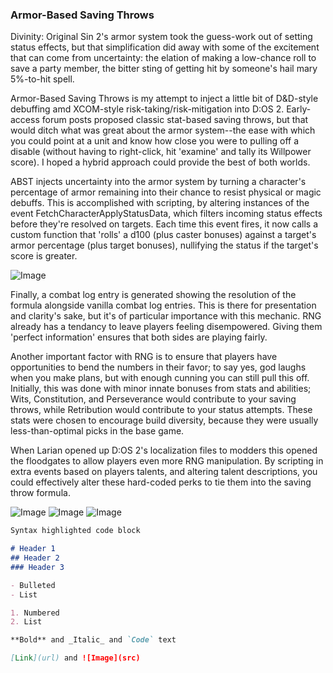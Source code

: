 ### Armor-Based Saving Throws

Divinity: Original Sin 2's armor system took the guess-work out of setting status effects, but that simplification did away with some of the excitement that can come from uncertainty: the elation of making a low-chance roll to save a party member, the bitter sting of getting hit by someone's hail mary 5%-to-hit spell.

Armor-Based Saving Throws is my attempt to inject a little bit of D&D-style debuffing amd XCOM-style risk-taking/risk-mitigation into D:OS 2. Early-access forum posts proposed classic stat-based saving throws, but that would ditch what was great about the armor system--the ease with which you could point at a unit and know how close you were to pulling off a disable (without having to right-click, hit 'examine' and tally its Willpower score). I hoped a hybrid approach could provide the best of both worlds. 

ABST injects uncertainty into the armor system by turning a character's percentage of armor remaining into their chance to resist physical or magic debuffs. This is accomplished with scripting, by altering instances of the event FetchCharacterApplyStatusData, which filters incoming status effects before they're resolved on targets. Each time this event fires, it now calls a custom function that 'rolls' a d100 (plus caster bonuses) against a target's armor percentage (plus target bonuses), nullifying the status if the target's score is greater.

![Image](https://i.imgur.com/LREhPza.jpg)

Finally, a combat log entry is generated showing the resolution of the formula alongside vanilla combat log entries. This is there for presentation and clarity's sake, but it's of particular importance with this mechanic. RNG already has a tendancy to leave players feeling disempowered. Giving them 'perfect information' ensures that both sides are playing fairly.

Another important factor with RNG is to ensure that players have opportunities to bend the numbers in their favor; to say yes, god laughs when you make plans, but with enough cunning you can still pull this off. Initially, this was done with minor innate bonuses from stats and abilities; Wits, Constitution, and Perseverance would contribute to your saving throws, while Retribution would contribute to your status attempts. These stats were chosen to encourage build diversity, because they were usually less-than-optimal picks in the base game.

When Larian opened up D:OS 2's localization files to modders this opened the floodgates to allow players even more RNG manipulation. By scripting in extra events based on players talents, and altering talent descriptions, you could effectively alter these hard-coded perks to tie them into the saving throw formula.

![Image](https://i.imgur.com/7rhxZ48.jpg)
![Image](https://i.imgur.com/0UVQHHi.jpg)
![Image](https://i.imgur.com/xn2iCVZ.jpg)

```markdown
Syntax highlighted code block

# Header 1
## Header 2
### Header 3

- Bulleted
- List

1. Numbered
2. List

**Bold** and _Italic_ and `Code` text

[Link](url) and ![Image](src)
```
